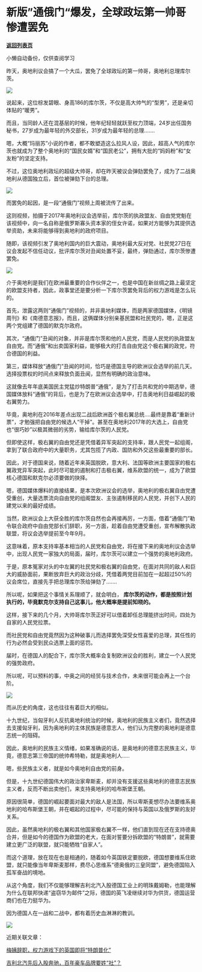 # 新版”通俄门“爆发，全球政坛第一帅哥惨遭罢免

[**返回列表页**](/gzh/政事堂2019)

小懒自动备份，仅供查阅学习

  

昨天，奥地利议会搞了一个大瓜，罢免了全球政坛的第一帅哥，奥地利总理库尔茨。

  

![](https://mmbiz.qpic.cn/mmbiz_jpg/rxhS23yu8cODRyCksaEfPSYN4yQcaU9mic7x2ExyOV6e9LxgYqpyicW3whZ7y1M3bNAS2FNVI8yHxqLC3WzwAOPQ/640?wx_fmt=jpeg)

  

说起来，这位棕发碧眼、身高186的库尔茨，不仅是高大帅气的“型男”，还是亲切体贴的“暖男”。

  

而且，当同龄人还在混基层的时候，他年纪轻轻就跃至权力顶端，24岁出任国务秘书，27岁成为最年轻的外交部长，31岁成为最年轻的总理.......

  

嗯，大概“玛丽苏”小说的作者，都不敢塑造这么拉风人设，因此，超高人气的库尔茨也就成为了整个奥地利的“国民女婿”和“国民老公”，拥有大批的“妈妈粉”和“女友粉”的坚定支持。

  

不过，这位奥地利政坛的超级大帅哥，却在昨天被议会弹劾罢免了，成为了二战奥地利从德国独立后，首位被弹劾下台的总理。

  

![](https://mmbiz.qpic.cn/mmbiz_jpg/rxhS23yu8cODRyCksaEfPSYN4yQcaU9mo8bA6EnlphOF7taFRibPg4vraDwysCMbm5pUTvLy8o0f4iaxg3vRialDg/640?wx_fmt=jpeg)

  

而罢免的起因，是一段“通俄门”视频上周被流传了出来。

  

这则视频，拍摄于2017年奥地利议会选举前，库尔茨的执政盟友、自由党党魁在该视频中，向一名自称是俄罗斯寡头资本家的侄女许诺，如果对方能够为其提供选举资助，未来将能够得到奥地利的政府项目。

  

随即，该视频引发了奥地利国内的巨大震动，奥地利最大反对党、社民党27日在议会发起不信任动议，批评库尔茨对丑闻处置不妥，最终，弹劾通过，库尔茨惨遭罢免。

  

![](https://mmbiz.qpic.cn/mmbiz_jpg/rxhS23yu8cODRyCksaEfPSYN4yQcaU9mgCH5WIQrOsWtTq5PGR7BvaQZpkgTc0QqmnchY5hQzvXxgKcdwLQ2pA/640?wx_fmt=jpeg)

  

介于奥地利是我们在欧洲最重要的合作伙伴之一，也是中国在新丝绸之路上最坚定的欧盟支持者，因此，政事堂还是要分析一下库尔茨罢免背后的权力游戏是怎么玩的。

  

首先，泄露这两则“通俄门”视频的，并非奥地利媒体，而是两家德国媒体，《明镜周刊》和《南德意志报》，而且，这俩媒体分别亲基民盟和社民党的，嗯，正是这两个党组建了德国的默克尔政府。

  

其次，“通俄门”丑闻的对象，并非是库尔茨和他的人民党，而是人民党的执政盟友自由党。而“通俄”和出卖国家利益，能够极大的打击自由党这个极右翼的政党，符合德国的利益。

  

第三，媒体释放“通俄门”丑闻的时间，恰巧是德国主导的欧洲议会选举的前几天。选择投票权的时间点来释放负面丑闻，显然有明确的政治意味。

  

这就像去年年底美国民主党猛炒特朗普“通俄”，是为了打击共和党的中期选举，德国媒体放料“通俄”的背后，也是为了在欧洲议会选举中，打击奥地利日益崛起的极右翼势力。

  

毕竟，奥地利在2016年差点出现二战后欧洲首个极右翼总统....最终是靠着“重新计票”，才勉强把自由党的候选人“干掉”。甚至在奥地利2017年的大选上，自由党也“很巧妙”以极其微弱的劣势，输给库尔茨的人民党。

  

但即使这样，极右翼的自由党还是凭借着异军突起的支持率，跟人民党一起组阁，拿到了联合政府中的大量职务，尤其包揽了内政、国防和外交这些最重要的部长。

  

因此，对于德国来说，随着近年来英国脱欧，意大利、法国等欧洲主要国家的极右翼政党异军突起，此时尽可能的遏制和打击极右翼，维系欧盟的统一，成为了欧盟核心德国和默克尔必须要做的抉择。

  

嗯，德国媒体爆料的直接结果，是本次欧洲议会的选举，奥地利的极右翼自由党遭受重创，大量选票流向自由党的组阁盟友、主张遏制移民的人民党，并创下人民的建党以来的最好成绩。

  

当然，欧洲议会上大获全胜的库尔茨自然也会再接再厉，一方面，借着“通俄门”勒令联合政府中自由党部长们辞职，另一方面，趁着自由党遭受重创，宣布解散执政联盟，将议会选举提前至今年9月。

  

这意味着，原本支持率基本相当的人民党和自由党，将在接下来的奥地利议会选举中，出现人民党一家独大的局面，届时，库尔茨可以建立一个强势的奥地利政府。

  

于是，原本冤家对头的中左翼的社民党和极右翼的自由党，在面对共同的敌人和巨大的威胁面前，果断放弃巨大的政治分歧，凭借着两党目前加在一起超过50%的议会席位，直接先手把总理库尔茨给弹劾了.......

  

所以呢，如果把这个事情关系理顺了，就会明白， **库尔茨的动作，都是按照计划执行的，毕竟默克尔支持自己这事儿，他大概率是提前知晓的。**

  

这样，接下来的几个月，大帅哥库尔茨正好可以借着卸任总理能挤出时间，四处为自家的人民党拉票。

  

而社民党和自由党竟然因为这种破事儿而选择罢免深受女性喜爱的总理，其任性的行为必然会受到民众选票上面的惩罚。

  

届时，在德国人的配合下，库尔茨大概率会复制欧洲议会的胜利，建立一个人民党的强势政府。

  

所以呢，可以预料的事，中奥之间的经贸与技术合作，未来很可能会再上一个台阶。

  

![](https://mmbiz.qpic.cn/mmbiz_jpg/rxhS23yu8cODRyCksaEfPSYN4yQcaU9mUYB9ZxSibB0Jtgba0OfR8aea7hc5be0v5XpjSmpBTVoyn7tXa5VWCiaQ/640?wx_fmt=jpeg)

  

而从历史的角度，这也往往有着巨大的相似。

  

十九世纪，当匈牙利人反抗奥地利统治的时候，奥地利的民族主义者们，竟然选择去支援匈牙利，因为奥地利的主体民族是德意志人，他们认为完整的奥地利是德意志统一的阻碍。

  

因此，奥地利的民族主义情绪，如果准确说的话，是奥地利的德意志民族主义，毕竟，德意志第三帝国的统帅希特勒，就是奥地利人.....

  

嗯，些民族主义者，就是如今奥地利自由党的前身。

  

但是，十九世纪德国伟大的政治家卑斯麦，却并没有支援这些奥地利的德意志民族主义者，反而不断出卖他们，来支持奥地利的哈布斯堡王朝。

  

原因很简单，德国的崛起要面对最大的敌人是法国，所以卑斯麦想尽办法要维系奥地利的哈布斯堡王朝，并在崛起的过程中，尽可能的保持与英国以及俄罗斯的友好关系。

  

因此，虽然奥地利的极右翼和其他国家极右翼不一样，他们直到现在还在支持德奥合并，但是如今的德国作为欧盟的老大，在面对誓要分拆欧盟的“特朗普”，就需要建立更广泛的联盟，就只能牺牲“自家人”。

  

而这个道理，放在现在也是相通的，随着如今英国铁定要脱欧，德国想要维系住欧盟，就只能像当年卑斯麦那样，费尽心思维系“德奥俄的三皇同盟”，避免德国陷入孤军奋战的境地。

  

从这个角度，我们不仅能够理解吉利北汽入股德国工业上的明珠戴姆勒，也能理解为什么在联邦快递“盗窃华为邮件”之际，德国的英飞凌继续对华为供货，德国运营商们也在力挺华为。

  

因为德国人在一战和二战中，都有着历史血淋淋的教训。

  

![](https://mmbiz.qpic.cn/mmbiz_jpg/rxhS23yu8cMiatPvp0VIcSMibKUkTa4icp7AVT3HXAXydE25AT4ExJ5oTmvpq95aKo2xxu1XaJODX39BQVsSMxlvg/640?wx_fmt=jpeg)

  

近期关联文章：

[梅姨辞职，权力游戏下的英国即将“特朗普化”](http://mp.weixin.qq.com/s?__biz=MzAwMzU1ODAwOQ==&mid=2650331434&idx=1&sn=0b9df4816defc71c5d109147a670b19d&chksm=8335263cb442af2a745499476a5c78ed1e4823077e67abbcbe3df0509a8617c627c63da0c94d&scene=21#wechat_redirect)  

[吉利北汽先后入股奔驰，百年豪车品牌要姓“社”？](http://mp.weixin.qq.com/s?__biz=MzAwMzU1ODAwOQ==&mid=2650331239&idx=1&sn=2a3e34a7ea0cb58c2ef478fbff7d078f&chksm=83352771b442ae67ee0ef388060e9add45489b5fb3adc0338da779be41775eb717988e66b9a7&scene=21#wechat_redirect)  

